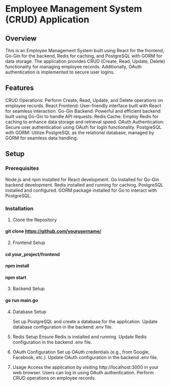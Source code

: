 # Employee Management System (CRUD) Application

## Overview

This is an Employee Management System built using React for the frontend, Go-Gin for the backend, Redis for caching, and PostgreSQL with GORM for data storage. The application provides CRUD (Create, Read, Update, Delete) functionality for managing employee records. Additionally, OAuth authentication is implemented to secure user logins.

## Features

CRUD Operations: Perform Create, Read, Update, and Delete operations on employee records.
React Frontend: User-friendly interface built with React for seamless interaction.
Go-Gin Backend: Powerful and efficient backend built using Go-Gin to handle API requests.
Redis Cache: Employ Redis for caching to enhance data storage and retrieval speed.
OAuth Authentication: Secure user authentication using OAuth for login functionality.
PostgreSQL with GORM: Utilize PostgreSQL as the relational database, managed by GORM for seamless data handling.

## Setup

### Prerequisites

Node.js and npm installed for React development.
Go installed for Go-Gin backend development.
Redis installed and running for caching.
PostgreSQL installed and configured.
GORM package installed for Go to interact with PostgreSQL.


### Installation
1. Clone the Repository

 #### git clone https://github.com/yourusername/

2. Frontend Setup

#### cd your_project/frontend
#### npm install
#### npm start

3. Backend Setup

#### go run main.go

4. Database Setup

    Set up PostgreSQL and create a database for the application.
    Update database configuration in the backend .env file.


5. Redis Setup
Ensure Redis is installed and running.
Update Redis configuration in the backend .env file.


6. OAuth Configuration
Set up OAuth credentials (e.g., from Google, Facebook, etc.).
Update OAuth configuration in the backend .env file.


7. Usage
Access the application by visiting http://localhost:3000 in your web browser.
Users can log in using OAuth authentication.
Perform CRUD operations on employee records.
